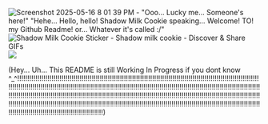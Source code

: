 ![Screenshot 2025-05-16 8 01 39 PM](https://github.com/user-attachments/assets/3aacbffb-36ea-41ff-af31-34a33778c4dc)   -   "Ooo... Lucky me... Someone's here!"
"Hehe... Hello, hello! Shadow Milk Cookie speaking... Welcome! TO! my Github Readme! or... Whatever it's called :/"
<img src="https://media.tenor.com/ql42xEJzA4YAAAAj/shadow-milk-cookie.gif" alt="Shadow Milk Cookie Sticker - Shadow milk cookie - Discover &amp; Share GIFs"/>![](https://github.com/user-attachments/6568b29d-befe-47b9-b637-2dea4482d13e)

(Hey... Uh... This README is still Working In Progress if you dont know ^_^!!!!!!!!!!!!!!!!!!!!!!!!!!!!!!!!!!!!!!!!!!!!!!!!!!!!!!!!!!!!!!!!!!!!!!!!!!!!!!!!!!!!!!!!!!!!!!!!!!!!!!!!!!!!!!!!!!!!!!!!!!!!!!!!!!!!!!!!!!!!!!!!!!!!!!!!!!!!!!!!!!!!!!!!!!!!!!!!!!!!!!!!!!!!!!!!!!!!!!!!!!!!!!!!!!!!!!!!!!!!!!!!!!!!!!!!!!!!!!!!!!!!!!!!!!!!!!!!!!!!!!!!!!!!!!!!!!!!!!!!!!!!!!!!!!!!!!!!!!!!!!!!!!!!!!!!!!!!!!!!!!!!!!!!!!!!!!!!!!!!!!!!!!!!!!!!!!!!!!!!!!!!!!!!!!!!!!!!!!!!!!!!!!!!!!!!!!!!!!!!!!!!!!!!!!!!!!!!!!!!!!!!!!!!!!!!!!!!!!!!!!!!!!!!!!!!!!!!!!!!!!!!!!!!!!!!!!!!!!!!!!!!!!!!!!!!!!!!!!!!!!!!!!!!!!!!!!!!!!!!!!!!!!!!!!!!!!!!!!!!!!)
